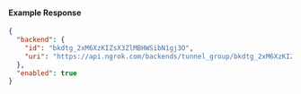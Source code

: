 <!-- Code generated for API Clients. DO NOT EDIT. -->

#### Example Response

```json
{
  "backend": {
    "id": "bkdtg_2xM6XzKIZsX3ZlMBHWSibN1gj3O",
    "uri": "https://api.ngrok.com/backends/tunnel_group/bkdtg_2xM6XzKIZsX3ZlMBHWSibN1gj3O"
  },
  "enabled": true
}
```
